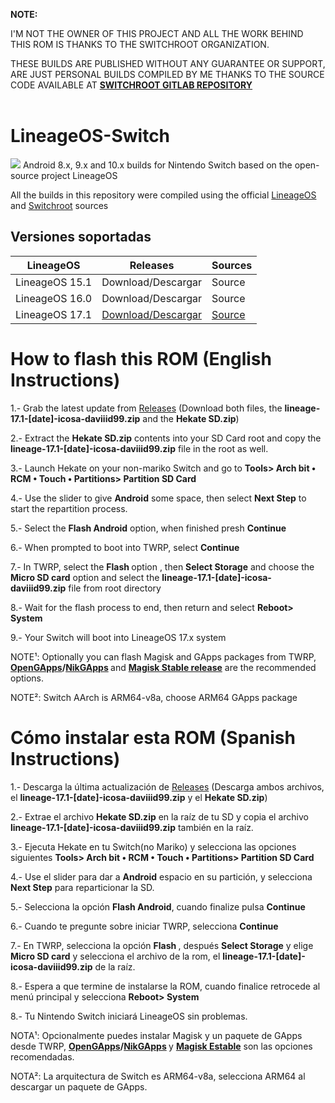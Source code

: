 <b>NOTE:</b>

I'M NOT THE OWNER OF THIS PROJECT AND ALL THE WORK BEHIND THIS ROM IS THANKS TO THE SWITCHROOT ORGANIZATION.

THESE BUILDS ARE PUBLISHED WITHOUT ANY GUARANTEE OR SUPPORT, ARE JUST PERSONAL BUILDS COMPILED BY ME THANKS TO THE SOURCE CODE AVAILABLE AT <b><a href="https://gitlab.com/switchroot/android/android_device_nvidia_t210-common/-/tree/lineage-17.1">SWITCHROOT GITLAB REPOSITORY</b></a>
<br/>
<br/>


# LineageOS-Switch
<img src="https://github.com/daviiid99/Lineageos-17.1-T210-Switch-/blob/main/qbuilds.png">
Android 8.x, 9.x and 10.x builds for Nintendo Switch based on the open-source project LineageOS
<br/>

All the builds in this repository were compiled using the official <a href="https://github.com/LineageOS/android">LineageOS</a> and <a href="https://gitlab.com/switchroot/android">Switchroot</a> sources

## Versiones soportadas

| LineageOS           | Releases                                   | Sources          |
| ------------------- | -------------------------------------------|-------------------|
| LineageOS 15.1      |  Download/Descargar| Source|
| LineageOS 16.0      |  Download/Descargar| Source|
| LineageOS 17.1      |  <a href="https://github.com/daviiid99/LineageOS-Switch-T210/releases/tag/20201226">Download/Descargar</a>|<a href="https://gitlab.com/switchroot/android/android_device_nvidia_t210-common/-/tree/lineage-17.1">Source</a>|



# How to flash this ROM (English Instructions)

1.- Grab the latest update from <a href="https://github.com/daviiid99/Lineageos-17.1-T210-Switch/releases">Releases</a>
  (Download both files, the <b>lineage-17.1-[date]-icosa-daviiid99.zip</b> and the <b>Hekate SD.zip</b>)
  
2.- Extract the <b>Hekate SD.zip</b> contents into your SD Card root and copy the <b>lineage-17.1-[date]-icosa-daviiid99.zip</b> file in the root as well.
  
3.- Launch Hekate on your non-mariko Switch and go to <b>Tools> Arch bit • RCM • Touch • Partitions> Partition SD Card</b>

4.- Use the slider to give <b>Android</b> some space, then select <b>Next Step</b> to start the repartition process.
  
5.- Select the <b>Flash Android</b> option, when finished presh <b>Continue</b>
  
6.- When prompted to boot into TWRP, select <b>Continue</b>
  
7.- In TWRP, select the <b> Flash </b> option , then <b>Select Storage</b> and choose the <b>Micro SD card</b> option and select the <b>lineage-17.1-[date]-icosa-daviiid99.zip</b> file from root directory
  
8.- Wait for the flash process to end, then return and select <b>Reboot> System</b>
 
9.- Your Switch will boot into LineageOS 17.x system
 
NOTE¹: Optionally you can flash Magisk and GApps packages from TWRP, <b><a href="https://opengapps.org/">OpenGApps</a>/<a href="https://sourceforge.net/projects/nikgapps/files/Releases/NikGapps-Q/">NikGApps</a> </b> and <b><a href="https://github.com/topjohnwu/Magisk/releases">Magisk Stable release</a></b> are the recommended options.

NOTE²: Switch AArch is ARM64-v8a, choose ARM64 GApps package

# Cómo instalar esta ROM (Spanish Instructions)

1.- Descarga la última actualización de <a href="https://github.com/daviiid99/Lineageos-17.1-T210-Switch/releases">Releases</a>
  (Descarga ambos archivos, el <b>lineage-17.1-[date]-icosa-daviiid99.zip</b> y el <b>Hekate SD.zip</b>)
  
2.- Extrae el archivo <b>Hekate SD.zip</b> en la raíz de tu SD y copia el archivo <b>lineage-17.1-[date]-icosa-daviiid99.zip</b> también en la raíz.
  
3.- Ejecuta Hekate en tu Switch(no Mariko) y selecciona las opciones siguientes <b>Tools> Arch bit • RCM • Touch • Partitions> Partition SD Card</b>

4.- Use el slider para dar a <b>Android</b> espacio en su partición, y selecciona <b>Next Step</b> para reparticionar la SD.
  
5.- Selecciona la opción <b>Flash Android</b>, cuando finalize pulsa <b>Continue</b>
  
6.- Cuando te pregunte sobre iniciar TWRP, selecciona <b>Continue</b>
  
7.- En TWRP, selecciona la opción <b> Flash </b>, después <b>Select Storage</b> y elige <b>Micro SD card</b> y selecciona el archivo de la rom, el <b>lineage-17.1-[date]-icosa-daviiid99.zip</b> de la raíz.
  
8.- Espera a que termine de instalarse la ROM, cuando finalice retrocede al menú principal y selecciona <b>Reboot> System</b>
 
8.- Tu Nintendo Switch iniciará LineageOS sin problemas.
 
NOTA¹: Opcionalmente puedes instalar Magisk y un paquete de GApps desde TWRP, <b><a href="https://opengapps.org/">OpenGApps</a>/<a href="https://sourceforge.net/projects/nikgapps/files/Releases/NikGapps-Q/">NikGApps</a> </b> y <b><a href="https://github.com/topjohnwu/Magisk/releases">Magisk Estable</a></b> son las opciones recomendadas.

NOTA²: La arquitectura de Switch es ARM64-v8a, selecciona ARM64 al descargar un paquete de GApps.
